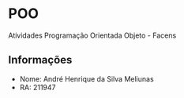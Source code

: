 # POO
Atividades Programação Orientada Objeto - Facens 

## Informações
- Nome: André Henrique da Silva Meliunas
- RA: 211947
